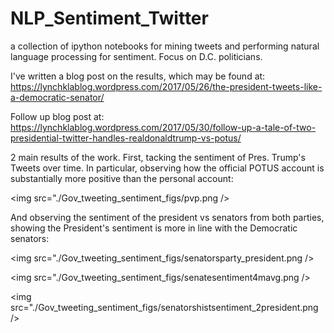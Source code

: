 # NLP_Sentiment_Twitter
a collection of ipython notebooks for mining tweets and performing natural language processing for sentiment. Focus on D.C. politicians.

I've written a blog post on the results, which may be found at: https://lynchklablog.wordpress.com/2017/05/26/the-president-tweets-like-a-democratic-senator/

Follow up blog post at: https://lynchklablog.wordpress.com/2017/05/30/follow-up-a-tale-of-two-presidential-twitter-handles-realdonaldtrump-vs-potus/

2 main results of the work. First, tacking the sentiment of Pres. Trump's Tweets over time. In particular, observing how the official POTUS account is substantially more positive than the personal account:

<img src="./Gov_tweeting_sentiment_figs/pvp.png />

And observing the sentiment of the president vs senators from both parties, showing the President's sentiment is more in line with the Democratic senators:

<img src="./Gov_tweeting_sentiment_figs/senatorsparty_president.png />

<img src="./Gov_tweeting_sentiment_figs/senatesentiment4mavg.png />

<img src="./Gov_tweeting_sentiment_figs/senatorshistsentiment_2president.png />
